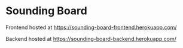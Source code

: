# Sounding Board

Frontend hosted at https://sounding-board-frontend.herokuapp.com/

Backend hosted at https://sounding-board-backend.herokuapp.com/
